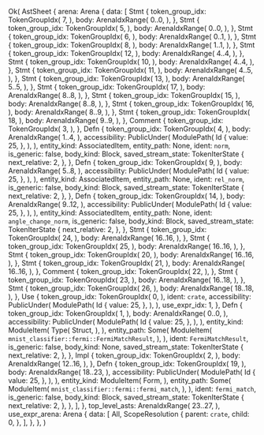Ok(
    AstSheet {
        arena: Arena {
            data: [
                Stmt {
                    token_group_idx: TokenGroupIdx(
                        7,
                    ),
                    body: ArenaIdxRange(
                        0..0,
                    ),
                },
                Stmt {
                    token_group_idx: TokenGroupIdx(
                        5,
                    ),
                    body: ArenaIdxRange(
                        0..0,
                    ),
                },
                Stmt {
                    token_group_idx: TokenGroupIdx(
                        6,
                    ),
                    body: ArenaIdxRange(
                        0..1,
                    ),
                },
                Stmt {
                    token_group_idx: TokenGroupIdx(
                        8,
                    ),
                    body: ArenaIdxRange(
                        1..1,
                    ),
                },
                Stmt {
                    token_group_idx: TokenGroupIdx(
                        12,
                    ),
                    body: ArenaIdxRange(
                        4..4,
                    ),
                },
                Stmt {
                    token_group_idx: TokenGroupIdx(
                        10,
                    ),
                    body: ArenaIdxRange(
                        4..4,
                    ),
                },
                Stmt {
                    token_group_idx: TokenGroupIdx(
                        11,
                    ),
                    body: ArenaIdxRange(
                        4..5,
                    ),
                },
                Stmt {
                    token_group_idx: TokenGroupIdx(
                        13,
                    ),
                    body: ArenaIdxRange(
                        5..5,
                    ),
                },
                Stmt {
                    token_group_idx: TokenGroupIdx(
                        17,
                    ),
                    body: ArenaIdxRange(
                        8..8,
                    ),
                },
                Stmt {
                    token_group_idx: TokenGroupIdx(
                        15,
                    ),
                    body: ArenaIdxRange(
                        8..8,
                    ),
                },
                Stmt {
                    token_group_idx: TokenGroupIdx(
                        16,
                    ),
                    body: ArenaIdxRange(
                        8..9,
                    ),
                },
                Stmt {
                    token_group_idx: TokenGroupIdx(
                        18,
                    ),
                    body: ArenaIdxRange(
                        9..9,
                    ),
                },
                Comment {
                    token_group_idx: TokenGroupIdx(
                        3,
                    ),
                },
                Defn {
                    token_group_idx: TokenGroupIdx(
                        4,
                    ),
                    body: ArenaIdxRange(
                        1..4,
                    ),
                    accessibility: PublicUnder(
                        ModulePath(
                            Id {
                                value: 25,
                            },
                        ),
                    ),
                    entity_kind: AssociatedItem,
                    entity_path: None,
                    ident: `norm`,
                    is_generic: false,
                    body_kind: Block,
                    saved_stream_state: TokenIterState {
                        next_relative: 2,
                    },
                },
                Defn {
                    token_group_idx: TokenGroupIdx(
                        9,
                    ),
                    body: ArenaIdxRange(
                        5..8,
                    ),
                    accessibility: PublicUnder(
                        ModulePath(
                            Id {
                                value: 25,
                            },
                        ),
                    ),
                    entity_kind: AssociatedItem,
                    entity_path: None,
                    ident: `rel_norm`,
                    is_generic: false,
                    body_kind: Block,
                    saved_stream_state: TokenIterState {
                        next_relative: 2,
                    },
                },
                Defn {
                    token_group_idx: TokenGroupIdx(
                        14,
                    ),
                    body: ArenaIdxRange(
                        9..12,
                    ),
                    accessibility: PublicUnder(
                        ModulePath(
                            Id {
                                value: 25,
                            },
                        ),
                    ),
                    entity_kind: AssociatedItem,
                    entity_path: None,
                    ident: `angle_change_norm`,
                    is_generic: false,
                    body_kind: Block,
                    saved_stream_state: TokenIterState {
                        next_relative: 2,
                    },
                },
                Stmt {
                    token_group_idx: TokenGroupIdx(
                        24,
                    ),
                    body: ArenaIdxRange(
                        16..16,
                    ),
                },
                Stmt {
                    token_group_idx: TokenGroupIdx(
                        25,
                    ),
                    body: ArenaIdxRange(
                        16..16,
                    ),
                },
                Stmt {
                    token_group_idx: TokenGroupIdx(
                        20,
                    ),
                    body: ArenaIdxRange(
                        16..16,
                    ),
                },
                Stmt {
                    token_group_idx: TokenGroupIdx(
                        21,
                    ),
                    body: ArenaIdxRange(
                        16..16,
                    ),
                },
                Comment {
                    token_group_idx: TokenGroupIdx(
                        22,
                    ),
                },
                Stmt {
                    token_group_idx: TokenGroupIdx(
                        23,
                    ),
                    body: ArenaIdxRange(
                        16..18,
                    ),
                },
                Stmt {
                    token_group_idx: TokenGroupIdx(
                        26,
                    ),
                    body: ArenaIdxRange(
                        18..18,
                    ),
                },
                Use {
                    token_group_idx: TokenGroupIdx(
                        0,
                    ),
                    ident: `crate`,
                    accessibility: PublicUnder(
                        ModulePath(
                            Id {
                                value: 25,
                            },
                        ),
                    ),
                    use_expr_idx: 1,
                },
                Defn {
                    token_group_idx: TokenGroupIdx(
                        1,
                    ),
                    body: ArenaIdxRange(
                        0..0,
                    ),
                    accessibility: PublicUnder(
                        ModulePath(
                            Id {
                                value: 25,
                            },
                        ),
                    ),
                    entity_kind: ModuleItem(
                        Type(
                            Struct,
                        ),
                    ),
                    entity_path: Some(
                        ModuleItem(
                            `mnist_classifier::fermi::FermiMatchResult`,
                        ),
                    ),
                    ident: `FermiMatchResult`,
                    is_generic: false,
                    body_kind: None,
                    saved_stream_state: TokenIterState {
                        next_relative: 2,
                    },
                },
                Impl {
                    token_group_idx: TokenGroupIdx(
                        2,
                    ),
                    body: ArenaIdxRange(
                        12..16,
                    ),
                },
                Defn {
                    token_group_idx: TokenGroupIdx(
                        19,
                    ),
                    body: ArenaIdxRange(
                        18..23,
                    ),
                    accessibility: PublicUnder(
                        ModulePath(
                            Id {
                                value: 25,
                            },
                        ),
                    ),
                    entity_kind: ModuleItem(
                        Form,
                    ),
                    entity_path: Some(
                        ModuleItem(
                            `mnist_classifier::fermi::fermi_match`,
                        ),
                    ),
                    ident: `fermi_match`,
                    is_generic: false,
                    body_kind: Block,
                    saved_stream_state: TokenIterState {
                        next_relative: 2,
                    },
                },
            ],
        },
        top_level_asts: ArenaIdxRange(
            23..27,
        ),
        use_expr_arena: Arena {
            data: [
                All,
                ScopeResolution {
                    parent: `crate`,
                    child: 0,
                },
            ],
        },
    },
)